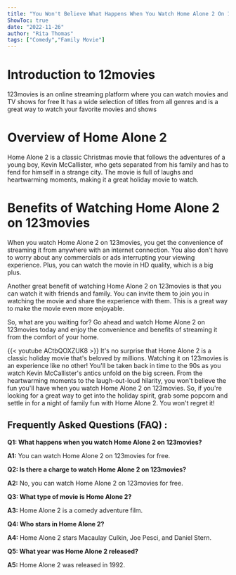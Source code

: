 ```yaml
---
title: "You Won't Believe What Happens When You Watch Home Alone 2 On 123movies!"
ShowToc: true 
date: "2022-11-26"
author: "Rita Thomas" 
tags: ["Comedy","Family Movie"]
---
```

# Introduction to 12movies

123movies is an online streaming platform where you can watch movies and TV shows for free It has a wide selection of titles from all genres and is a great way to watch your favorite movies and shows

# Overview of Home Alone 2

Home Alone 2 is a classic Christmas movie that follows the adventures of a young boy, Kevin McCallister, who gets separated from his family and has to fend for himself in a strange city. The movie is full of laughs and heartwarming moments, making it a great holiday movie to watch.

# Benefits of Watching Home Alone 2 on 123movies

When you watch Home Alone 2 on 123movies, you get the convenience of streaming it from anywhere with an internet connection. You also don't have to worry about any commercials or ads interrupting your viewing experience. Plus, you can watch the movie in HD quality, which is a big plus.

Another great benefit of watching Home Alone 2 on 123movies is that you can watch it with friends and family. You can invite them to join you in watching the movie and share the experience with them. This is a great way to make the movie even more enjoyable.

So, what are you waiting for? Go ahead and watch Home Alone 2 on 123movies today and enjoy the convenience and benefits of streaming it from the comfort of your home.

{{< youtube ACtbQOXZUK8 >}} 
It's no surprise that Home Alone 2 is a classic holiday movie that's beloved by millions. Watching it on 123movies is an experience like no other! You'll be taken back in time to the 90s as you watch Kevin McCallister's antics unfold on the big screen. From the heartwarming moments to the laugh-out-loud hilarity, you won't believe the fun you'll have when you watch Home Alone 2 on 123movies. So, if you're looking for a great way to get into the holiday spirit, grab some popcorn and settle in for a night of family fun with Home Alone 2. You won't regret it!

## Frequently Asked Questions (FAQ) :
**Q1: What happens when you watch Home Alone 2 on 123movies?**

**A1:** You can watch Home Alone 2 on 123movies for free.

**Q2: Is there a charge to watch Home Alone 2 on 123movies?**

**A2:** No, you can watch Home Alone 2 on 123movies for free.

**Q3: What type of movie is Home Alone 2?**

**A3:** Home Alone 2 is a comedy adventure film.

**Q4: Who stars in Home Alone 2?**

**A4:** Home Alone 2 stars Macaulay Culkin, Joe Pesci, and Daniel Stern.

**Q5: What year was Home Alone 2 released?**

**A5:** Home Alone 2 was released in 1992.



